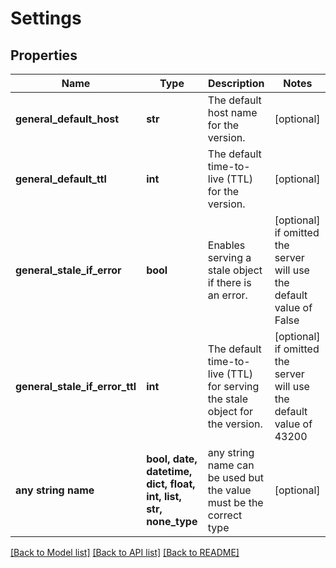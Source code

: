 # Settings


## Properties
Name | Type | Description | Notes
------------ | ------------- | ------------- | -------------
**general_default_host** | **str** | The default host name for the version. | [optional] 
**general_default_ttl** | **int** | The default time-to-live (TTL) for the version. | [optional] 
**general_stale_if_error** | **bool** | Enables serving a stale object if there is an error. | [optional]  if omitted the server will use the default value of False
**general_stale_if_error_ttl** | **int** | The default time-to-live (TTL) for serving the stale object for the version. | [optional]  if omitted the server will use the default value of 43200
**any string name** | **bool, date, datetime, dict, float, int, list, str, none_type** | any string name can be used but the value must be the correct type | [optional]

[[Back to Model list]](../README.md#documentation-for-models) [[Back to API list]](../README.md#documentation-for-api-endpoints) [[Back to README]](../README.md)


